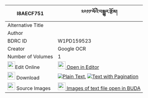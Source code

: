 |I8AECF751|༢༠༡༡་ལོའི་བསྒྱུར་རྩོམ། 
| --- | --- 
|Alternative Title |
|Author | 
|BDRC ID | W1PD159523
|Creator | Google OCR
|Number of Volumes| 1
|<img width="25" src="https://img.icons8.com/color/25/000000/edit-property.png">Edit Online| [<img width="25" src="https://avatars.githubusercontent.com/u/45091458?s=200&v=4"> Open in Editor](http://editor.openpecha.org/I8AECF751)
|<img width="25" src="https://img.icons8.com/fluent/48/000000/download-2.png"/>  Download | [![](https://img.icons8.com/color/20/000000/txt.png)Plain Text](https://github.com/Openpecha/I8AECF751/releases/download/v2/lo_i_gyur_tsom_plain_I8AECF751.zip), [![](https://img.icons8.com/color/20/000000/txt.png)Text with Pagination](https://github.com/Openpecha/I8AECF751/releases/download/v2/lo_i_gyur_tsom_pages_I8AECF751.zip)
|<img width="25" src="https://img.icons8.com/plasticine/100/000000/pictures-folder.png"/>  Source Images | [<img width="25" src="https://library.bdrc.io/icons/BUDA-small.svg"> Images of text file open in BUDA](https://library.bdrc.io/show/bdr:W1PD159523)